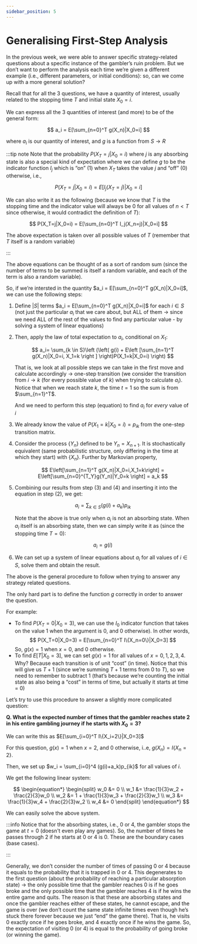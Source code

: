 ```yaml
---
sidebar_position: 5
---
```


# Generalising First-Step Analysis

In the previous week, we were able to answer specific strategy-related questions about a specific instance of the gambler’s ruin problem. But we don’t want to perform the analysis each time we’re given a different example (i.e., different parameters, or initial conditions): so, can we come up with a more general solution?

Recall that for all the 3 questions, we have a quantity of interest, usually related to the stopping time $T$ and initial state $X_0=i$.

We can express all the 3 quantities of interest (and more) to be of the general form:

$$
a_i = E[\sum_{n=0}^T g(X_n)|X_0=i]
$$

where $a_i$ is our quantity of interest, and $g$ is a function from $S \to R$

:::tip note
Note that the probability $P(X_T=j|X_0=i)$ where $j$ is any absorbing state is also a special kind of expectation where we can define $g$ to be the indicator function $I_j$ which is “on” (1) when $X_T$ takes the value $j$ and “off” (0) otherwise, i.e.,

$$
P(X_T=j|X_0=i) = E[I_j(X_T=j)|X_0=i]
$$

We can also write it as the following (because we know that $T$ is the stopping time and the indicator value will always be $0$ for all values of $n < T$ since otherwise, it would contradict the definition of $T$):

$$
P(X_T=j|X_0=i) = E[\sum_{n=0}^T I_j(X_n=j)|X_0=i]
$$

The above expectation is taken over all possible values of $T$ (remember that $T$ itself is a random variable)

:::

The above equations can be thought of as a sort of random sum (since the number of terms to be summed is itself a random variable, and each of the term is also a random variable).

So, if we’re intersted in the quantity $a_i = E[\sum_{n=0}^T g(X_n)|X_0=i]$, we can use the following steps:

1. Define $|S|$ terms $a_i = E[\sum_{n=0}^T g(X_n)|X_0=i]$ for each $i \in S$ (not just the particular $a_i$ that we care about, but ALL of them → since we need ALL of the rest of the values to find any particular value - by solving a system of linear equations)
2. Then, apply the law of total expectation to $a_i$, conditional on $X_1$:

   $$
   a_i= \sum_{k \in S}\left (\left( g(i) + E\left [\sum_{n=1}^T g(X_n)|X_0=i, X_1=k \right ] \right)P(X_1=k|X_0=i) \right)
   $$

   That is, we look at all possible steps we can take in the first move and calculate accordingly → one-step transition (we consider the transition from $i \to k$ (for every possible value of $k$) when trying to calculate $a_i$). Notice that when we reach state $k$, the time $t=1$ so the sum is from $\sum_{n=1}^T$.

   And we need to perform this step (equation) to find $a_i$ for _every_ value of $i$

3. We already know the value of $P(X_1=k|X_0=i) = p_{ik}$ from the one-step transition matrix.
4. Consider the process $\{Y_n\}$ defined to be $Y_n=X_{n+1}$. It is stochastically equivalent (same probabilistic structure, only differing in the time at which they start) with $\{X_n\}$. Further by Markovian property,

   $$
   E\left[\sum_{n=1}^T g(X_n)|X_0=i,X_1=k\right] = E\left[\sum_{n=0}^{T_Y}g(Y_n)|Y_0=k \right] = a_k
   $$

5. Combining our results from step (3) and (4) and inserting it into the equation in step (2), we get:

   $$
   a_i = \sum_{k \in S}(g(i) + a_k)p_{ik}
   $$

   Note that the above is true only when $a_i$ is not an absorbing state. When $a_i$ itself is an absorbing state, then we can simply write it as (since the stopping time $T=0$):

   $$
   a_i = g(i)
   $$

6. We can set up a system of linear equations about $a_i$ for all values of $i \in S$, solve them and obtain the result.

The above is the general procedure to follow when trying to answer any strategy related questions.

The only hard part is to define the function $g$ correctly in order to answer the question.

For example:

- To find $P(X_T=0|X_0=3)$, we can use the $I_0$ indicator function that takes on the value $1$ when the argument is $0$, and $0$ otherwise). In other words,
  $$
  P(X_T=0|X_0=3) = E[\sum_{n=0}^T I\{X_n=0\}|X_0=3]
  $$
  So, $g(x) = 1$ when $x=0$, and $0$ otherwise.
- To find $E[T|X_0=3]$, we can set $g(x)= 1$ for all values of $x=0,1,2,3,4$. Why? Because each transition is of unit “cost” (in time).
  Notice that this will give us $T+1$ (since we’re summing $T+1$ terms from $0$ to $T$), so we need to remember to subtract $1$ (that’s because we’re counting the initial state as also being a “cost” in terms of time, but actually it starts at time = 0)

Let’s try to use this procedure to answer a slightly more complicated question:

**Q. What is the expected number of times that the gambler reaches state $2$ in his entire gambling journey if he starts with $X_0=3$?**

We can write this as $E[\sum_{i=0}^T I\{X_i=2\}|X_0=3]$

For this question, $g(x) = 1$ when $x=2$, and $0$ otherwise, i..e, $g(X_n) = I\{X_n=2\}$.

Then, we set up $w_i = \sum_{i=0}^4 (g(i)+a_k)p_{ik}$ for all values of $i$.

We get the following linear system:

$$
\begin{equation*}
\begin{split}
w_0 &= 0 \\
w_1 &= \frac{1}{3}w_2 + \frac{2}{3}w_0 \\
w_2 &= 1 + \frac{1}{3}w_3 + \frac{2}{3}w_1 \\
w_3 &= \frac{1}{3}w_4 + \frac{2}{3}w_2 \\
w_4 &= 0
\end{split}
\end{equation*}
$$

We can easily solve the above system.

:::info
Notice that for the absorbing states, i.e., $0$ or $4$, the gambler stops the game at $t=0$ (doesn't even play any games). So, the number of times he passes through $2$ if he starts at $0$ or $4$ is $0$. These are the boundary cases (base cases).

:::

Generally, we don’t consider the number of times of passing 0 or 4 because it equals to the probability that it is trapped in 0 or 4. This degenerates to the first question (about the probability of reaching a particular absorption state) → the only possible time that the gambler reaches 0 is if he goes broke and the only possible time that the gambler reaches 4 is if he wins the entire game and quits. The reason is that these are absorbing states and once the gambler reaches either of these states, he cannot escape, and the game is over (we don’t count the same state infinite times even though he’s stuck there forever because we just “end” the game there). That is, he visits 0 exactly once if he goes broke, and 4 exactly once if he wins the game. So, the expectation of visiting 0 (or 4) is equal to the probability of going broke (or winning the game).
